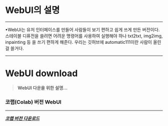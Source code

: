 # WebUI의 설명
---

•WebUi는 유저 인터페이스를 만들어 사람들이 보기 편하고 쉽게
 쓰게 만든 버전이다. 스테이블 디퓨전을 쓸려면 어려운 명령어를
 사용하여 실행해야 하나 txt2txt, img2img, inpainting 등
 을 쓰기 편하게 해준다. 우리는 깃허브에 automatic111이란 
 사람이 올린걸 쓸거다.

---

# WebUI download

> **WebUI 다운을 위한 설명...**

### 코랩(Colab) 버전 WebUI
---

***[코랩 버전 다운로드](https://colab.research.google.com/drive/1nBaePtwcW_ds7OQdFebcxB91n_aORQY5#scrollTo=UGSqtUJPJoOj)***
